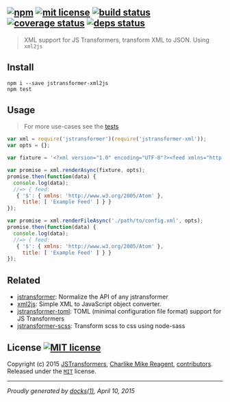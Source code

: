 ## [![npm][npmjs-img]][npmjs-url] [![mit license][license-img]][license-url] [![build status][travis-img]][travis-url] [![coverage status][coveralls-img]][coveralls-url] [![deps status][daviddm-img]][daviddm-url]

> XML support for JS Transformers, transform XML to JSON. Using `xml2js`

## Install
```
npm i --save jstransformer-xml2js
npm test
```


## Usage
> For more use-cases see the [tests](./test/index.js)

```js
var xml = require('jstransformer')(require('jstransformer-xml'));
var opts = {};

var fixture = '<?xml version="1.0" encoding="UTF-8"?><feed xmlns="http://www.w3.org/2005/Atom"><title>Example Feed</title></feed>';

var promise = xml.renderAsync(fixture, opts);
promise.then(function(data) {
  console.log(data);
  //=> { feed: 
   { '$': { xmlns: 'http://www.w3.org/2005/Atom' },
     title: [ 'Example Feed' ] } }
});

var promise = xml.renderFileAsync('./path/to/config.xml', opts);
promise.then(function(data) {
  console.log(data);
  //=> { feed: 
   { '$': { xmlns: 'http://www.w3.org/2005/Atom' },
     title: [ 'Example Feed' ] } }
});
```


## Related
- [jstransformer](https://github.com/jstransformers/jstransformer): Normalize the API of any jstransformer
- [xml2js](https://github.com/Leonidas-from-XIV/node-xml2js): Simple XML to JavaScript object converter.
- [jstransformer-toml](https://github.com/jstransformers/jstransformer-toml): TOML (minimal configuration file format) support for JS Transformers
- [jstransformer-scss](https://github.com/jstransformers/jstransformer-scss): Transform scss to css using node-sass


## License [![MIT license][license-img]][license-url]
Copyright (c) 2015 [JSTransformers][jstransformers-url], [Charlike Mike Reagent][contrib-more], [contributors][contrib-graf].  
Released under the [`MIT`][license-url] license.

[jstransformers-url]: https://github.com/jstransformers


[npmjs-url]: http://npm.im/jstransformer-xml2js
[npmjs-img]: https://img.shields.io/npm/v/jstransformer-xml2js.svg?style=flat&label=jstransformer-xml2js

[coveralls-url]: https://coveralls.io/r/jstransformers/jstransformer-xml2js?branch=master
[coveralls-img]: https://img.shields.io/coveralls/jstransformers/jstransformer-xml2js.svg?style=flat

[license-url]: https://github.com/jstransformers/jstransformer-xml2js/blob/master/LICENSE.md
[license-img]: https://img.shields.io/badge/license-MIT-blue.svg?style=flat

[travis-url]: https://travis-ci.org/jstransformers/jstransformer-xml2js
[travis-img]: https://img.shields.io/travis/jstransformers/jstransformer-xml2js.svg?style=flat

[daviddm-url]: https://david-dm.org/jstransformers/jstransformer-xml2js
[daviddm-img]: https://img.shields.io/david/jstransformers/jstransformer-xml2js.svg?style=flat

[author-gratipay]: https://gratipay.com/tunnckoCore
[author-twitter]: https://twitter.com/tunnckoCore
[author-github]: https://github.com/tunnckoCore
[author-npmjs]: https://npmjs.org/~tunnckocore

[contrib-more]: http://j.mp/1stW47C
[contrib-graf]: https://github.com/jstransformers/jstransformer-xml2js/graphs/contributors

***

_Proudly generated by [docks(1)](https://github.com/tunnckoCore), April 10, 2015_